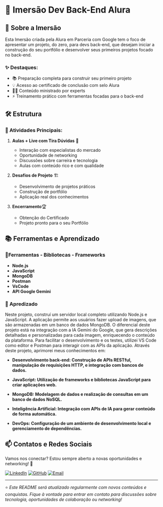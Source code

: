 # 🚀 Imersão Dev Back-End Alura


## 🎯 Sobre a Imersão

Esta Imersão criada pela Alura em Parceria com Google tem o foco de apresentar um projeto, do zero, para devs back-end, que desejam iniciar a construção do seu portfólio e desenvolver seus primeiros projetos focado no back-end.

### ✨ Destaques:

- 📚 Preparação completa para construir seu primeiro projeto
- 💡 Acesso ao certificado de conclusão com selo Alura
- 👨‍🏫 Conteúdo ministrado por experts
- ⚡ Treinamento prático com ferramentas focadas para o back-end

## 🛠️ Estrutura

### 📌 Atividades Principais:

1. **Aulas + Live com Tira Dúvidas** 🎥
   - Interação com especialistas do mercado
   - Oportunidade de networking
   - Discussões sobre carreira e tecnologia
   - Aulas com conteúdo rico e com qualidade
   
2. **Desafios de Projeto** 🏗️
   - Desenvolvimento de projetos práticos
   - Construção de portfólio
   - Aplicação real dos conhecimentos

3. **Encerramento**🏆
   - Obtenção do Certificado
   - Projeto pronto para o seu Portfólio 


## 📚 Ferramentas e Aprendizado

### 🔧Ferramentas - Bibliotecas - Frameworks

- **Node.js**
- **JavaScript**
- **MongoDB**
- **Postman**
- **VsCode**
- **API Google Gemini**


### 📂 Apredizado

Neste projeto, construí um servidor local completo utilizando Node.js e JavaScript. A aplicação permite aos usuários fazer upload de imagens, que são armazenadas em um banco de dados MongoDB. O diferencial deste projeto está na integração com a IA Gemini do Google, que gera descrições detalhadas e personalizadas para cada imagem, enriquecendo o conteúdo da plataforma. Para facilitar o desenvolvimento e os testes, utilizei VS Code como editor e Postman para interagir com as APIs da aplicação. Através deste projeto, aprimorei meus conhecimentos em:

- **Desenvolvimento back-end: Construção de APIs RESTful, manipulação de requisições HTTP, e integração com bancos de dados.**

- **JavaScript: Utilização de frameworks e bibliotecas JavaScript para criar aplicações web.**

- **MongoDB: Modelagem de dados e realização de consultas em um banco de dados NoSQL.**

- **Inteligência Artificial: Integração com APIs de IA para gerar conteúdo de forma automática.**

- **DevOps: Configuração de um ambiente de desenvolvimento local e gerenciamento de dependências.**


## 📫 Contatos e Redes Sociais

Vamos nos conectar? Estou sempre aberto a novas oportunidades e networking! 🤝

[![LinkedIn](https://img.shields.io/badge/LinkedIn-0077B5?style=for-the-badge&logo=linkedin&logoColor=white)](https://www.linkedin.com/in/nickdeveloper/)
[![GitHub](https://img.shields.io/badge/GitHub-100000?style=for-the-badge&logo=github&logoColor=white)](https://github.com/NickDevD)
[![Email](https://img.shields.io/badge/Email-D14836?style=for-the-badge&logo=gmail&logoColor=white)](mailto:nick.developerdev@gmail.com)


---

⭐ *Este README será atualizado regularmente com novos conteúdos e conquistas. Fique à vontade para entrar em contato para discussões sobre tecnologia, oportunidades de colaboração ou networking!*